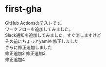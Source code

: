 # first-gha
GitHub Actionsのテストです。  
ワークフローを追加してみました。  
Slack通知を追加してみました。すぐ消しますけど  
その前にちょっとyamlを修正しました  
さらに修正追加しました  
修正追加2
修正追加3  
修正追加4
